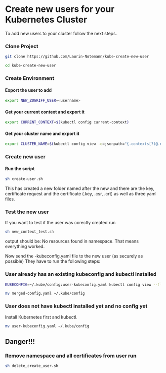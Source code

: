 # Create new users for your Kubernetes Cluster

To add new users to your cluster follow the next steps.
### Clone Project
```bash
git clone https://github.com/Laurin-Notemann/kube-create-new-user
```

```bash
cd kube-create-new-user
```

### Create Environment

#### Export the user to add
```bash
export NEW_ZUGRIFF_USER=<username>
```

#### Get your current context and export it
```bash
export CURRENT_CONTEXT=$(kubectl config current-context)
```

#### Get your cluster name and export it
```bash
export CLUSTER_NAME=$(kubectl config view -o=jsonpath="{.contexts[?(@.name==\"$CURRENT_CONTEXT\")].context.cluster}")
```

### Create new user

#### Run the script
```bash
sh create-user.sh
```

This has created a new folder named after the new <user> and there are the key, certificate request and the certificate (.key, .csr, .crt) as well as three yaml files.

### Test the new user

If you want to test if the user was corectly created run

```bash
sh new_context_test.sh
```
output should be: No resources found in <user> namespace. That means everything worked.

Now send the <user>-kubeconfig.yaml file to the new user (as securely as possible)
They have to run the following steps:

### User already has an existing kubeconfig and kubectl installed
```bash
KUBECONFIG=~/.kube/config:user-kubeconfig.yaml kubectl config view --flatten > merged-config.yaml
```

```bash
mv merged-config.yaml ~/.kube/config
```

### User does not have kubectl installed yet and no config yet

Install Kubernetes first and kubectl.

```bash
mv user-kubeconfig.yaml ~/.kube/config
```

## Danger!!!

### Remove namespace and all certificates from user run
```bash
sh delete_create_user.sh
```
